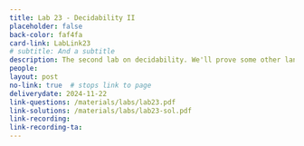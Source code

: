 ```yaml
---
title: Lab 23 - Decidability II
placeholder: false
back-color: faf4fa
card-link: LabLink23
# subtitle: And a subtitle
description: The second lab on decidability. We'll prove some other languages are undecidable using slightly more complex proof structures. 
people:
layout: post
no-link: true  # stops link to page 
deliverydate: 2024-11-22
link-questions: /materials/labs/lab23.pdf
link-solutions: /materials/labs/lab23-sol.pdf
link-recording:
link-recording-ta:
---
```










